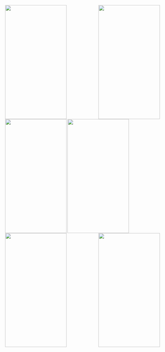 
  <img align="left" width="200" height="370" src="https://user-images.githubusercontent.com/24736668/53560463-677bfc00-3b72-11e9-8b07-ed2f42d9e062.png">



  <img align="right" width="200" height="370" src="https://user-images.githubusercontent.com/24736668/53562497-8af57580-3b77-11e9-9a6e-6dd0667927e6.png">




  <img align="center" width="200" height="370" src="https://user-images.githubusercontent.com/24736668/53562501-8df06600-3b77-11e9-9868-fe54d00bb044.png">



  <img align="left"  width="200" height="370" src="https://user-images.githubusercontent.com/24736668/53560324-2257ca00-3b72-11e9-963f-315b890e2fc7.png">


  <img  align="right"  width="200" height="370" src="https://user-images.githubusercontent.com/24736668/53560435-5632ef80-3b72-11e9-916a-47f810bca1f7.png">


  <img align="center"  width="200" height="370" src="https://user-images.githubusercontent.com/24736668/53560443-5af7a380-3b72-11e9-914b-5f816382d95d.png">







